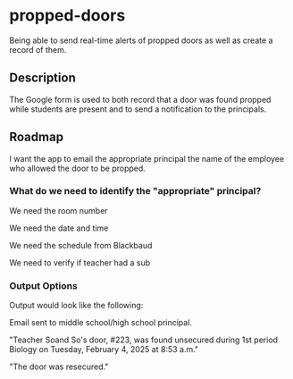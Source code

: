 # propped-doors
Being able to send real-time alerts of propped doors as well as create a record of them.
## Description
The Google form is used to both record that a door was found propped while students are present and to send a notification to the principals.
## Roadmap
I want the app to email the appropriate principal the name of the employee who allowed the door to be propped.
### What do we need to identify the "appropriate" principal?
We need the room number

We need the date and time

We need the schedule from Blackbaud

We need to verify if teacher had a sub
### Output Options
Output would look like the following:

Email sent to middle school/high school principal.

"Teacher Soand So's door, #223, was found unsecured during 1st period Biology on Tuesday, February 4, 2025 at 8:53 a.m."

"The door was resecured."
